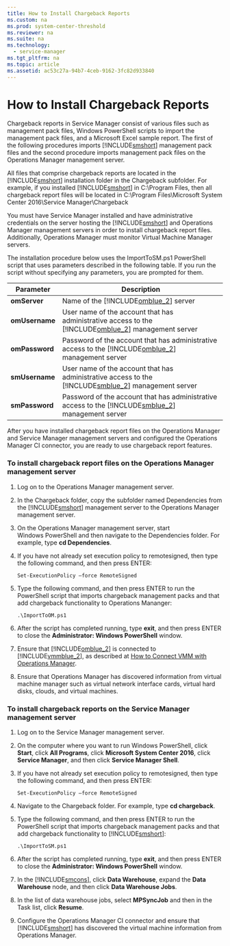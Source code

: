```yaml
---
title: How to Install Chargeback Reports
ms.custom: na
ms.prod: system-center-threshold
ms.reviewer: na
ms.suite: na
ms.technology: 
  - service-manager
ms.tgt_pltfrm: na
ms.topic: article
ms.assetid: ac53c27a-94b7-4ceb-9162-3fc82d933840
---
```

# How to Install Chargeback Reports
Chargeback reports in Service Manager consist of various files such as management pack files, Windows PowerShell scripts to import the management pack files, and a Microsoft Excel sample report. The first of the following procedures imports [!INCLUDE[smshort](../../Token/smshort_md.md)] management pack files and the second procedure imports management pack files on the Operations Manager management server.

All files that comprise chargeback reports are located in the [!INCLUDE[smshort](../../Token/smshort_md.md)] installation folder in the Chargeback subfolder. For example, if you installed [!INCLUDE[smshort](../../Token/smshort_md.md)] in C:\\Program Files, then all chargeback report files will be located in C:\\Program Files\\Microsoft System Center 2016\\Service Manager\\Chargeback

You must have Service Manager installed and have administrative credentials on the server hosting the [!INCLUDE[smshort](../../Token/smshort_md.md)] and Operations Manager management servers in order to install chargeback report files. Additionally, Operations Manager must monitor Virtual Machine Manager  servers.

The installation procedure below uses the ImportToSM.ps1 PowerShell script that uses parameters described in the following table. If you run the script without specifying any parameters, you are prompted for them.

|Parameter|Description|
|-------------|---------------|
|**omServer**|Name of the [!INCLUDE[omblue_2](../../Token/omblue_2_md.md)] server|
|**omUsername**|User name of the account that has administrative access to the [!INCLUDE[omblue_2](../../Token/omblue_2_md.md)] management server|
|**omPassword**|Password of the account that has administrative access to the [!INCLUDE[omblue_2](../../Token/omblue_2_md.md)] management server|
|**smUsername**|User name of the account that has administrative access to the [!INCLUDE[smblue_2](../../Token/smblue_2_md.md)] management server|
|**smPassword**|Password of the account that has administrative access to the [!INCLUDE[smblue_2](../../Token/smblue_2_md.md)] management server|


After you have installed chargeback report files on the Operations Manager and Service Manager management servers and configured the Operations Manager CI connector, you are ready to use chargeback report features.

### To install chargeback report files on the Operations Manager management server

1.  Log on to the Operations Manager management server.

2.  In the Chargeback folder, copy the subfolder named Dependencies from the [!INCLUDE[smshort](../../Token/smshort_md.md)] management server to the Operations Manager management server.

3.  On the Operations Manager management server, start Windows PowerShell and then navigate to the Dependencies folder. For example, type **cd Dependencies**.

4.  If you have not already set execution policy to remotesigned, then type the following command, and then press ENTER:

    ```
    Set-ExecutionPolicy –force RemoteSigned
    ```

5.  Type the following command, and then press ENTER to run the PowerShell script that imports chargeback management packs and that add chargeback functionality to Operations Mananger:

    ```
    .\ImportToOM.ps1
    ```

6.  After the script has completed running, type **exit**, and then press ENTER to close the **Administrator: Windows PowerShell** window.

7.  Ensure that [!INCLUDE[omblue_2](../../Token/omblue_2_md.md)] is connected to [!INCLUDE[vmmblue_2](../../Token/vmmblue_2_md.md)], as described at [How to Connect VMM with Operations Manager](http://technet.microsoft.com/library/hh882396.aspx).

8.  Ensure that Operations Manager has discovered information from virtual machine manager such as virtual network interface cards, virtual hard disks, clouds, and virtual machines.

### To install chargeback reports on the Service Manager management server

1.  Log on to the Service Manager management server.

2.  On the computer where you want to run Windows PowerShell, click **Start**, click **All Programs**, click **Microsoft System Center 2016**, click **Service Manager**, and then click **Service Manager Shell**.

3.  If you have not already set execution policy to remotesigned, then type the following command, and then press ENTER:

    ```
    Set-ExecutionPolicy –force RemoteSigned
    ```

4.  Navigate to the Chargeback folder. For example, type **cd chargeback**.

5.  Type the following command, and then press ENTER to run the PowerShell script that imports chargeback management packs and that add chargeback functionality to [!INCLUDE[smshort](../../Token/smshort_md.md)]:

    ```
    .\ImportToSM.ps1
    ```

6.  After the script has completed running, type **exit**, and then press ENTER to close the **Administrator: Windows PowerShell** window.

7.  In the [!INCLUDE[smcons](../../Token/smcons_md.md)], click **Data Warehouse**, expand the **Data Warehouse** node, and then click **Data Warehouse Jobs**.

8.  In the list of data warehouse jobs, select **MPSyncJob** and then in the Task list, click **Resume**.

9. Configure the Operations Manager CI connector and ensure that [!INCLUDE[smshort](../../Token/smshort_md.md)] has discovered the virtual machine information from Operations Manager.


